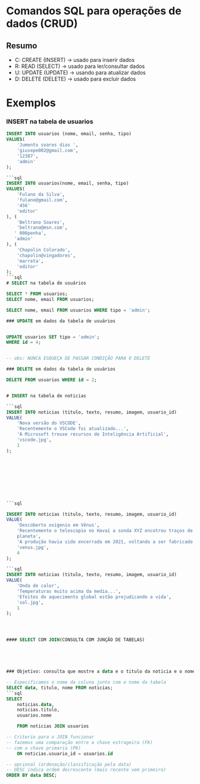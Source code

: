 # Comandos SQL para operações de dados (CRUD)

## Resumo

- C: CREATE (INSERT) -> usado para inserir dados
- R: READ (SELECT) -> usado para ler/consultar dados
- U: UPDATE (UPDATE) -> usando para atualizar dados
- D: DELETE (DELETE) -> usado para excluir dados

# Exemplos

### INSERT na tabela de usuarios
```sql
INSERT INTO usuarios (nome, email, senha, tipo)
VALUES(
    'Jumento soares dias ',
    'giusepe002@gmail.com',
    '12387',
    'admin'
);

```sql
INSERT INTO usuarios(nome, email, senha, tipo)
VALUES(
    'Fulano da Silva',
    'fulano@gmail.com',
    '456'
    'editor'
), (
    'Beltrano Soares',
    'beltrano@msn.com',
   ' 000penha',
   'admin'
), (
    'Chapolin Colorado',
    'chapolin@vingadores',
    'marreta',
    'editor'
);
```sql
# SELECT na tabela de usuários

SELECT * FROM usuarios;
SELECT nome, email FROM usuarios;

SELECT nome, email FROM usuarios WHERE tipo = 'admin';

### UPDATE em dados da tabela de usuários


UPDATE usuarios SET tipo = 'admin';
WHERE id = 4;


-- obs: NUNCA ESQUEÇA DE PASSAR CONDIÇÃO PARA O DELETE

### DELETE em dados da tabela de usuários

DELETE FROM usuarios WHERE id = 2;


# INSERT na tabela de noticias 

```sql
INSERT INTO noticias (titulo, texto, resumo, imagem, usuario_id)
VALUE(
    'Nova versão do VSCODE',
    'Recentemente o VSCode foi atualizado...',
    'A Microsoft trouxe recursos de Inteligência Artificial',
    'vscode.jpg',
    1
);









```sql

INSERT INTO noticias (titulo, texto, resumo, imagem, usuario_id)
VALUE(
    'Descoberto oxigenio em Vênus',
    'Recentemente o telescopio no Havaí a sonda XYZ encotrou traços de oxigênio no 
    planeta',
    'A produção havia sido encerrada em 2021, voltando a ser fabricado um ano depois e, agora, recebe uma reestilização, apresentada no Tokyo Auto Salon.',
    'venus.jpg',
    4
);

```sql
INSERT INTO noticias (titulo, texto, resumo, imagem, usuario_id)
VALUE(
    'Onda de calor',
    'Temperaturas muito acima da media...',
    'Efeitos do aquecimento global estão prejudicando a vida',
    'sol.jpg',
    1
);




#### SELECT COM JOIN(CONSULTA COM JUNÇÃO DE TABELAS)





### Objetivo: consulta que mostre a data e o titulo da noticia e o nome do autor desta noticia.

-- Especificamos o nome da coluna junto com o nome da tabela 
SELECT data, titulo, nome FROM noticias;
```sql
SELECT
    noticias.data,
    noticias.titulo,
    usuarios.nome

    FROM noticias JOIN usuarios

-- Criterio para o JOIN funcionar
-- fazemos uma comparação entre a chave estrageira (FK)
-- com a chave primaria (PK)
    ON noticias.usuario_id = usuarios.id

-- opcional (ordenaçâo/classificação pela data)
-- DESC indica ordem decrescente (mais recente vem primeiro)
ORDER BY data DESC;
